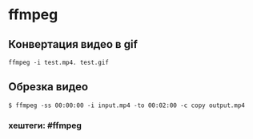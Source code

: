 # ffmpeg

## Конвертация видео в gif
~~~~
ffmpeg -i test.mp4. test.gif
~~~~

## Обрезка видео

~~~~
$ ffmpeg -ss 00:00:00 -i input.mp4 -to 00:02:00 -c copy output.mp4
~~~~

### хештеги:  #ffmpeg
